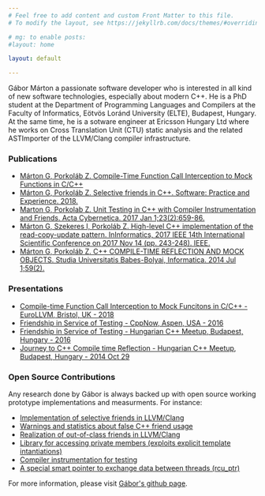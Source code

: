 ```yaml
---
# Feel free to add content and custom Front Matter to this file.
# To modify the layout, see https://jekyllrb.com/docs/themes/#overriding-theme-defaults

# mg: to enable posts:
#layout: home

layout: default

---
```

Gábor Márton a passionate software developer who is interested in all kind of new software technologies, especially about modern C++.
He is a PhD student at the Department of Programming Languages and Compilers at the Faculty of Informatics, Eötvös Loránd University (ELTE), Budapest, Hungary.
At the same time, he is a sotware engineer at Ericsson Hungary Ltd where he works on Cross Translation Unit (CTU) static analysis and the related ASTImporter of the LLVM/Clang compiler infrastructure.

### Publications
* [Márton G, Porkoláb Z. Compile-Time Function Call Interception to Mock Functions in C/C++](compile-time-fci-to-mock_llvm_2018.pdf)
* [Márton G, Porkoláb Z. Selective friends in C++. Software: Practice and Experience. 2018.](selective-friends_spe_2018.pdf)
* [Marton G, Porkolab Z. Unit Testing in C++ with Compiler Instrumentation and Friends. Acta Cybernetica. 2017 Jan 1;23(2):659-86.](unit-testing_cscs_2017.pdf)
* [Márton G, Szekeres I, Porkoláb Z. High-level C++ implementation of the read-copy-update pattern. InInformatics, 2017 IEEE 14th International Scientific Conference on 2017 Nov 14 (pp. 243-248). IEEE.](high-level-cpp-rcu_informatics_2017.pdf)
* [Márton G, Porkoláb Z. C++ COMPILE-TIME REFLECTION AND MOCK OBJECTS. Studia Universitatis Babes-Bolyai, Informatica. 2014 Jul 1;59(2).](compile-time-reflection_macs_2014.pdf)

### Presentations
* [Compile-time Function Call Interception to Mock Funcitons in C/C++ - EuroLLVM, Bristol, UK - 2018](https://www.youtube.com/watch?v=mv60fYkKNHc)
* [Friendship in Service of Testing - CppNow, Aspen, USA - 2016](https://youtu.be/U9Up_OfiW24)
* [Friendship in Service of Testing - Hungarian C++ Meetup, Budapest, Hungary - 2016](https://youtu.be/IF4LhMwVvSc)
* [Journey to C++ Compile time Reflection - Hungarian C++ Meetup, Budapest, Hungary - 2014 Oct 29](https://www.youtube.com/watch?v=UqrcovFLqi4)

### Open Source Contributions
Any research done by Gábor is always backed up with open source working prototype implementations and measurments.
For instance:
* [Implementation of selective friends in LLVM/Clang](https://github.com/martong/clang/tree/selective_friend)
* [Warnings and statistics about false C++ friend usage](https://github.com/martong/friend-stats)
* [Realization of out-of-class friends in LLVM/Clang](https://github.com/martong/clang/tree/out-of-class_friend_attr)
* [Library for accessing private members (exploits explicit template intantiations)](https://github.com/martong/access_private)
* [Compiler instrumentation for testing](https://github.com/martong/finstrument_mock)
* [A special smart pointer to exchange data between threads (rcu_ptr)](https://github.com/martong/rcu_ptr)

For more information, please visit [Gábor's github page](https://github.com/martong).

